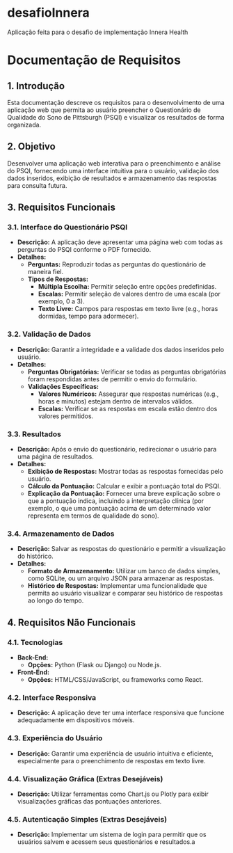 # desafioInnera
Aplicação feita para o desafio de implementação Innera Health

# Documentação de Requisitos

## 1. Introdução

Esta documentação descreve os requisitos para o desenvolvimento de uma aplicação web que permita ao usuário preencher o Questionário de Qualidade do Sono de Pittsburgh (PSQI) e visualizar os resultados de forma organizada.

## 2. Objetivo

Desenvolver uma aplicação web interativa para o preenchimento e análise do PSQI, fornecendo uma interface intuitiva para o usuário, validação dos dados inseridos, exibição de resultados e armazenamento das respostas para consulta futura.

## 3. Requisitos Funcionais

### 3.1. Interface do Questionário PSQI

- **Descrição:** A aplicação deve apresentar uma página web com todas as perguntas do PSQI conforme o PDF fornecido.
- **Detalhes:**
  - **Perguntas:** Reproduzir todas as perguntas do questionário de maneira fiel.
  - **Tipos de Respostas:**
    - **Múltipla Escolha:** Permitir seleção entre opções predefinidas.
    - **Escalas:** Permitir seleção de valores dentro de uma escala (por exemplo, 0 a 3).
    - **Texto Livre:** Campos para respostas em texto livre (e.g., horas dormidas, tempo para adormecer).

### 3.2. Validação de Dados

- **Descrição:** Garantir a integridade e a validade dos dados inseridos pelo usuário.
- **Detalhes:**
  - **Perguntas Obrigatórias:** Verificar se todas as perguntas obrigatórias foram respondidas antes de permitir o envio do formulário.
  - **Validações Específicas:**
    - **Valores Numéricos:** Assegurar que respostas numéricas (e.g., horas e minutos) estejam dentro de intervalos válidos.
    - **Escalas:** Verificar se as respostas em escala estão dentro dos valores permitidos.

### 3.3. Resultados

- **Descrição:** Após o envio do questionário, redirecionar o usuário para uma página de resultados.
- **Detalhes:**
  - **Exibição de Respostas:** Mostrar todas as respostas fornecidas pelo usuário.
  - **Cálculo da Pontuação:** Calcular e exibir a pontuação total do PSQI.
  - **Explicação da Pontuação:** Fornecer uma breve explicação sobre o que a pontuação indica, incluindo a interpretação clínica (por exemplo, o que uma pontuação acima de um determinado valor representa em termos de qualidade do sono).

### 3.4. Armazenamento de Dados

- **Descrição:** Salvar as respostas do questionário e permitir a visualização do histórico.
- **Detalhes:**
  - **Formato de Armazenamento:** Utilizar um banco de dados simples, como SQLite, ou um arquivo JSON para armazenar as respostas.
  - **Histórico de Respostas:** Implementar uma funcionalidade que permita ao usuário visualizar e comparar seu histórico de respostas ao longo do tempo.

## 4. Requisitos Não Funcionais

### 4.1. Tecnologias

- **Back-End:**
  - **Opções:** Python (Flask ou Django) ou Node.js.
- **Front-End:**
  - **Opções:** HTML/CSS/JavaScript, ou frameworks como React.

### 4.2. Interface Responsiva

- **Descrição:** A aplicação deve ter uma interface responsiva que funcione adequadamente em dispositivos móveis.

### 4.3. Experiência do Usuário

- **Descrição:** Garantir uma experiência de usuário intuitiva e eficiente, especialmente para o preenchimento de respostas em texto livre.

### 4.4. Visualização Gráfica (Extras Desejáveis)

- **Descrição:** Utilizar ferramentas como Chart.js ou Plotly para exibir visualizações gráficas das pontuações anteriores.

### 4.5. Autenticação Simples (Extras Desejáveis)

- **Descrição:** Implementar um sistema de login para permitir que os usuários salvem e acessem seus questionários e resultados.a
